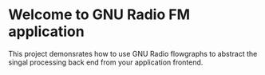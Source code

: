 # Welcome to GNU Radio FM application

This project demonsrates how to use GNU Radio flowgraphs to abstract the singal processing back end from your application frontend.
